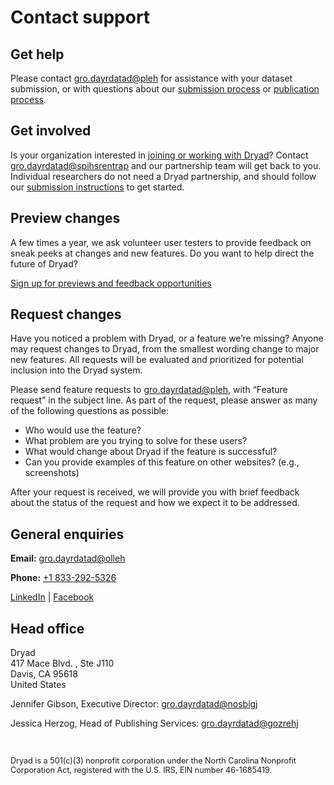 <h1>Contact support</h1>

## Get help

Please contact <a class="emailr" href="mailto:dev@null" aria-label="Email Dryad help desk">gro.dayrdatad@pleh</a> for assistance with your dataset submission, or with questions about our [submission process](/submission_process) or [publication process](/process).

## Get involved

Is your organization interested in [joining or working with Dryad](https://datadryad.org/join_us)? Contact <a class="emailr" href="mailto:dev@null" aria-label="Email Dryad partnership team">gro.dayrdatad@spihsrentrap</a> and our partnership team will get back to you. Individual researchers do not need a Dryad partnership, and should follow our [submission instructions](https://datadryad.org/submission_process) to get started.

## Preview changes

A few times a year, we ask volunteer user testers to provide feedback on sneak peeks at changes and new features. Do you want to help direct the future of Dryad?

<a href="/feedback?m=4&l=contact" class="o-link__buttonlink">Sign up for previews and feedback opportunities</a>

## Request changes

Have you noticed a problem with Dryad, or a feature we’re missing? Anyone may request changes to Dryad, from the smallest wording change to major new features. All requests will be evaluated and prioritized for potential inclusion into the Dryad system.

Please send feature requests to <a class="emailr" href="mailto:dev@null?subject=Feature request"  aria-label="Email Dryad help desk">gro.dayrdatad@pleh</a>, with “Feature request” in the subject line. As part of the request, please answer as many of the following questions as possible:

 - Who would use the feature?
 - What problem are you trying to solve for these users?
 - What would change about Dryad if the feature is successful?
 - Can you provide examples of this feature on other websites? (e.g., screenshots)

After your request is received, we will provide you with brief feedback about the status of the request and how we expect it to be addressed.


## General enquiries

<p><strong>Email:</strong> <a class="emailr" href="mailto:dev@null"  aria-label="Email Dryad">gro.dayrdatad@olleh</a></p>
<p><strong>Phone:</strong> <a href="tel:+18332925326">+1 833-292-5326</a></p>
<p><a href="https://www.linkedin.com/company/datadryad/">LinkedIn</a> | <a href="https://www.facebook.com/profile.php?id=100075926210112">Facebook</a></p>

## Head office

<p>Dryad<br>
417 Mace Blvd. , Ste J110<br>
Davis, CA 95618<br>
United States</p>
<p>Jennifer Gibson, Executive Director: <a class="emailr" href="mailto:dev@null" aria-label="Email Dryad Jennifer Gibson">gro.dayrdatad@nosbigj</a></p>
<p>Jessica Herzog, Head of Publishing Services: <a class="emailr" href="mailto:dev@null" aria-label="Email Jessica Herzog">gro.dayrdatad@gozrehj</a></p>
<br>
<p style="font-size: .9em;">Dryad is a 501(c)(3) nonprofit corporation under the North Carolina Nonprofit Corporation Act, registered with the U.S. IRS, EIN number 46-1685419.</p>
